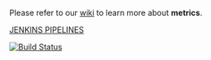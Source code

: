Please refer to our [wiki](https://ewegithub.sb.karmalab.net/ContentSolutions/cassandra-migration/wiki) to learn more about **metrics**.

[JENKINS PIPELINES](https://jenkins.karmalab.net/jenkins/view/CS/view/PLATFORM/view/CASSANDRA-MIGRATION/)

[![Build Status](https://jenkins.karmalab.net/jenkins/view/CS/view/PLATFORM/view/CASSANDRA-MIGRATION/view/DEVELOP/job/CS.METRICS-ASPECTS.BUILD_DEV/badge/icon)](https://jenkins.karmalab.net/jenkins/view/CS/view/PLATFORM/view/CASSANDRA-MIGRATION/view/DEVELOP/)


